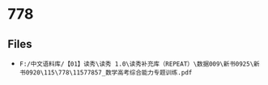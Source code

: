 # 778

## Files

- `F:/中文语料库/【01】读秀\读秀 1.0\读秀补充库（REPEAT）\数据009\新书0925\新书0920\115\778\11577857_数学高考综合能力专题训练.pdf`
